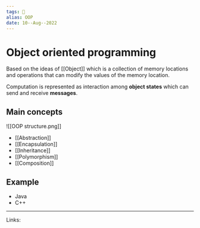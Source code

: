```yaml
---
tags: 🌱
alias: OOP
date: 10--Aug--2022
---
```


# Object oriented programming

Based on the ideas of [[Object]] which is a collection of memory locations and operations that can modify the values of the memory location.

Computation is represented as interaction among **object states** which can send and receive **messages**.

## Main concepts
![[OOP structure.png]]

- [[Abstraction]]
- [[Encapsulation]]
- [[Inheritance]]
- [[Polymorphism]]
- [[Composition]]


## Example

- Java
- C++

---
Links: 